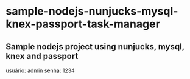 # sample-nodejs-nunjucks-mysql-knex-passport-task-manager
Sample nodejs project using nunjucks, mysql, knex and passport
---
usuário: admin
senha: 1234
